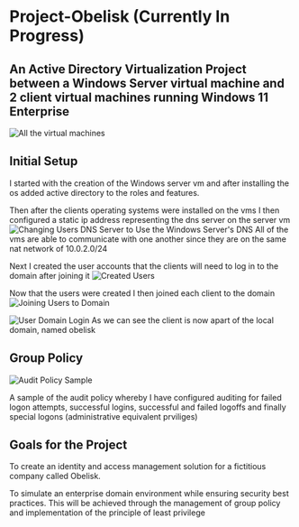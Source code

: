 # Project-Obelisk (Currently In Progress)
## An Active Directory Virtualization Project between a Windows Server virtual machine and 2 client virtual machines running Windows 11 Enterprise  

![All the virtual machines](https://github.com/NowlinB/Project-Obelisk/assets/38094031/bc26da95-27e4-4afe-894a-6b2ef9d28cdf)  

## Initial Setup
I started with the creation of the Windows server vm and after installing the os added active directory to the roles and features.  

Then after the clients operating systems were installed on the vms I then configured a static ip address representing the dns server on the server vm  
![Changing Users DNS Server to Use the Windows Server's DNS](https://github.com/NowlinB/Project-Obelisk/assets/38094031/05579ed1-b820-4fe2-94c1-724aedf30533)
All of the vms are able to communicate with one another since they are on the same nat network of 10.0.2.0/24  

Next I created the user accounts that the clients will need to log in to the domain after joining it
![Created Users](https://github.com/NowlinB/Project-Obelisk/assets/38094031/16c9df92-cdac-4904-9736-7041f56d0afa)  

Now that the users were created I then joined each client to the domain
![Joining Users to Domain](https://github.com/NowlinB/Project-Obelisk/assets/38094031/4474b509-bdc7-48a3-b2a7-95a79ccdc87b)


![User Domain Login](https://github.com/NowlinB/Project-Obelisk/assets/38094031/a157e52f-fd13-4f95-88f1-61c9636239fe)
As we can see the client is now apart of the local domain, named obelisk

## Group Policy 
![Audit Policy Sample](https://github.com/NowlinB/Project-Obelisk/assets/38094031/307c3410-de59-4c70-a681-af063d318a8d)

A sample of the audit policy whereby I have configured auditing for failed logon attempts, successful logins, successful and failed logoffs and finally special logons (administrative equivalent prviliges)
## Goals for the Project
To create an identity and access management solution for a fictitious company called Obelisk.  

To simulate an enterprise domain environment while ensuring security best practices. This will be achieved through the management of group policy and implementation of the principle of least privilege
